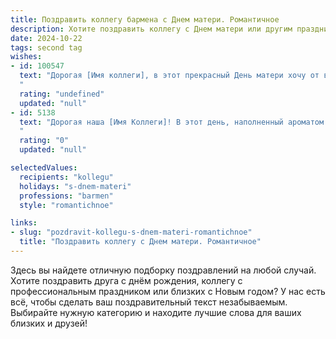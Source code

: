 ```yaml
---
title: Поздравить коллегу бармена с Днем матери. Романтичное
description: Хотите поздравить коллегу с Днем матери или другим праздником? Наш ИИ создаст незабываемое поздравление, а вы обязательно выделитесь среди других.  
date: 2024-10-22
tags: second tag
wishes:
- id: 100547
  text: "Дорогая [Имя коллеги], в этот прекрасный День матери хочу от всего сердца поздравить тебя! Пусть твой дом всегда будет наполнен любовью, теплом и счастьем, подобно бокалу с самым изысканным напитком, который ты так мастерски готовишь.  Пусть материнство приносит тебе бесконечную радость и вдохновение, как лучшие коктейли, которые ты создаёшь для наших гостей.  Будь счастлива, любима и неповторима!
  "
  rating: "undefined"
  updated: "null"
- id: 5138
  text: "Дорогая наша [Имя Коллеги]! В этот день, наполненный ароматом материнской любви и тепла, позволь нам, твоим коллегам,  пожелать тебе сказочных мгновений, словно коктейли, что ты так мастерски создаешь - ярких, искрящихся счастьем и оставляющих сладкое послевкусие радости! Пусть в твоей жизни всегда будет место для волшебства, а материнское сердце согревает нежность и забота близких. С Днем матери!
  "
  rating: "0"
  updated: "null"

selectedValues:
  recipients: "kollegu"
  holidays: "s-dnem-materi"
  professions: "barmen"
  style: "romantichnoe"

links:
- slug: "pozdravit-kollegu-s-dnem-materi-romantichnoe"
  title: "Поздравить коллегу с Днем матери. Романтичное"
---
```


Здесь вы найдете отличную подборку поздравлений на любой случай. 
Хотите поздравить друга с днём рождения, коллегу с профессиональным праздником или близких с Новым годом? У нас есть всё, чтобы сделать ваш поздравительный текст незабываемым. Выбирайте нужную категорию и находите лучшие слова для ваших близких и друзей!

